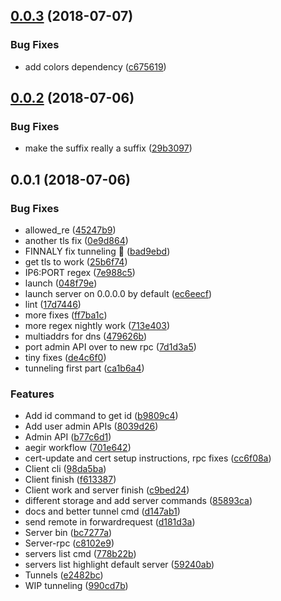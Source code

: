 <a name="0.0.3"></a>
## [0.0.3](https://github.com/mkg20001/peertunnel/compare/v0.0.2...v0.0.3) (2018-07-07)


### Bug Fixes

* add colors dependency ([c675619](https://github.com/mkg20001/peertunnel/commit/c675619))



<a name="0.0.2"></a>
## [0.0.2](https://github.com/mkg20001/peertunnel/compare/v0.0.1...v0.0.2) (2018-07-06)


### Bug Fixes

* make the suffix really a suffix ([29b3097](https://github.com/mkg20001/peertunnel/commit/29b3097))



<a name="0.0.1"></a>
## 0.0.1 (2018-07-06)


### Bug Fixes

* allowed_re ([45247b9](https://github.com/mkg20001/peertunnel/commit/45247b9))
* another tls fix ([0e9d864](https://github.com/mkg20001/peertunnel/commit/0e9d864))
* FINNALY fix tunneling :tada: ([bad9ebd](https://github.com/mkg20001/peertunnel/commit/bad9ebd))
* get tls to work ([25b6f74](https://github.com/mkg20001/peertunnel/commit/25b6f74))
* IP6:PORT regex ([7e988c5](https://github.com/mkg20001/peertunnel/commit/7e988c5))
* launch ([048f79e](https://github.com/mkg20001/peertunnel/commit/048f79e))
* launch server on 0.0.0.0 by default ([ec6eecf](https://github.com/mkg20001/peertunnel/commit/ec6eecf))
* lint ([17d7446](https://github.com/mkg20001/peertunnel/commit/17d7446))
* more fixes ([ff7ba1c](https://github.com/mkg20001/peertunnel/commit/ff7ba1c))
* more regex nightly work ([713e403](https://github.com/mkg20001/peertunnel/commit/713e403))
* multiaddrs for dns ([479626b](https://github.com/mkg20001/peertunnel/commit/479626b))
* port admin API over to new rpc ([7d1d3a5](https://github.com/mkg20001/peertunnel/commit/7d1d3a5))
* tiny fixes ([de4c6f0](https://github.com/mkg20001/peertunnel/commit/de4c6f0))
* tunneling first part ([ca1b6a4](https://github.com/mkg20001/peertunnel/commit/ca1b6a4))


### Features

* Add id command to get id ([b9809c4](https://github.com/mkg20001/peertunnel/commit/b9809c4))
* Add user admin APIs ([8039d26](https://github.com/mkg20001/peertunnel/commit/8039d26))
* Admin API ([b77c6d1](https://github.com/mkg20001/peertunnel/commit/b77c6d1))
* aegir workflow ([701e642](https://github.com/mkg20001/peertunnel/commit/701e642))
* cert-update and cert setup instructions, rpc fixes ([cc6f08a](https://github.com/mkg20001/peertunnel/commit/cc6f08a))
* Client cli ([98da5ba](https://github.com/mkg20001/peertunnel/commit/98da5ba))
* Client finish ([f613387](https://github.com/mkg20001/peertunnel/commit/f613387))
* Client work and server finish ([c9bed24](https://github.com/mkg20001/peertunnel/commit/c9bed24))
* different storage and add server commands ([85893ca](https://github.com/mkg20001/peertunnel/commit/85893ca))
* docs and better tunnel cmd ([d147ab1](https://github.com/mkg20001/peertunnel/commit/d147ab1))
* send remote in forwardrequest ([d181d3a](https://github.com/mkg20001/peertunnel/commit/d181d3a))
* Server bin ([bc7277a](https://github.com/mkg20001/peertunnel/commit/bc7277a))
* Server-rpc ([c8102e9](https://github.com/mkg20001/peertunnel/commit/c8102e9))
* servers list cmd ([778b22b](https://github.com/mkg20001/peertunnel/commit/778b22b))
* servers list highlight default server ([59240ab](https://github.com/mkg20001/peertunnel/commit/59240ab))
* Tunnels ([e2482bc](https://github.com/mkg20001/peertunnel/commit/e2482bc))
* WIP tunneling ([990cd7b](https://github.com/mkg20001/peertunnel/commit/990cd7b))



